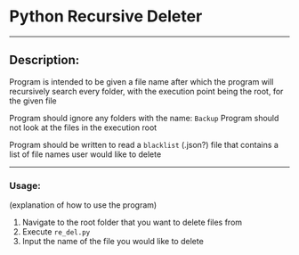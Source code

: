# Python Recursive Deleter
---
## Description:  
Program is intended to be given a file name after which the program will recursively search every folder, with the execution point being the root, for the given file

Program should ignore any folders with the name: `Backup`
Program should not look at the files in the execution root

Program should be written to read a `blacklist` (.json?) file that contains a list of file names user would like to delete

---
### Usage:
(explanation of how to use the program)
1. Navigate to the root folder that you want to delete files from
2. Execute `re_del.py`
3. Input the name of the file you would like to delete
